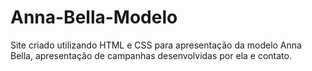 # Anna-Bella-Modelo
Site criado utilizando HTML e CSS para apresentação da modelo Anna Bella, apresentação de campanhas desenvolvidas por ela e contato. 

